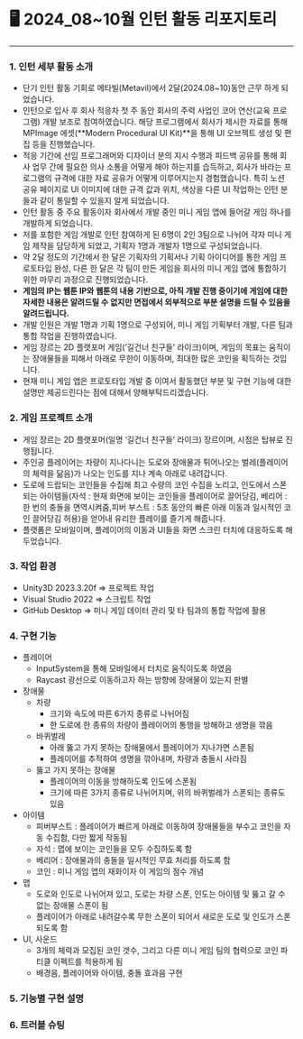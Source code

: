 # 🖥 2024_08~10월 인턴 활동 리포지토리

---

### 1. 인턴 세부 활동 소개

- 단기 인턴 활동 기회로 메타빌(Metavil)에서 2달(2024.08~10)동안 근무 하게 되었습니다.
- 인턴으로 입사 후 회사 적응차 첫 주 동안 회사의 주력 사업인 코어 연산(교육 프로그램) 개발 보조로 참여하였습니다. 해당 프로그램에서 회사가 제시한 자료를 통해 MPImage 에셋(**Modern Procedural UI Kit)**을 통해 UI 오브젝트 생성 및 편집 등을 진행했습니다.
- 적응 기간에 선임 프로그래머와 디자이너 분의 지시 수행과 피드백 공유를 통해 회사 업무 간에 필요한 의사 소통을 어떻게 해야 하는지를 습득하고, 회사가 바라는 프로그램의 규격에 대한 자료 공유가 어떻게 이루어지는지 경험했습니다. 특히 노션 공유 페이지로 UI 이미지에 대한 규격 값과 위치, 색상을 다른 UI 작업하는 인턴 분들과 같이 통일할 수 있을지 알게 되었습니다.
- 인턴 활동 중 주요 활동이자 회사에서 개발 중인 미니 게임 앱에 들어갈 게임 하나를 개발하게 되었습니다.
- 저를 포함한 게임 개발로 인턴 참여하게 된 6명이 2인 3팀으로 나뉘어 각자 미니 게임 제작을 담당하게 되었고, 기획자 1명과 개발자 1명으로 구성되었습니다.
- 약 2달 정도의 기간에서 한 달은 기획자의 기획서나 기획 아이디어를 통한 게임 프로토타입 완성, 다른 한 달은 각 팀이 만든 게임을 회사의 미니 게임 앱에 통합하기 위한 마무리 과정으로 진행되었습니다.
- **게임의 IP는 웹툰 IP와 웹툰의 내용 기반으로, 아직 개발 진행 중이기에 게임에 대한 자세한 내용은 알려드릴 수 없지만 면접에서 외부적으로 부분 설명을 드릴 수 있음을 알려드립니다.**
- 개발 인원은 개발 1명과 기획 1명으로 구성되어, 미니 게임 기획부터 개발, 다른 팀과 통합 작업을 진행하였습니다.
- 게임 장르는 2D 플랫포머 게임(’길건너 친구들’ 라이크)이며, 게임의 목표는 움직이는 장애물들을 피해서 아래로 무한이 이동하며, 최대한 많은 코인을 획득하는 것입니다.
- 현재 미니 게임 앱은 프로토타입 개발 중 이여서 활동했던 부분 및 구현 기능에 대한 설명만 제공드린다는 점에 대해서 양해부탁드리겠습니다.

### 2. 게임 프로젝트 소개

- 게임 장르는 2D 플랫포머(일명 ‘길건너 친구들’ 라이크) 장르이며, 시점은 탑뷰로 진행됩니다.
- 주인공 플레이어는 차량이 지나다니는 도로와 장애물과 튀어나오는 벌레(플레이어의 체력을 닮음)가 나오는 인도를 지나 계속 아래로 내려갑니다.
- 도로에 드랍되는 코인들을 수집해 최고 수량의 코인 수집을 노리고, 인도에서 스폰되는 아이템들(자석 : 현재 화면에 보이는 코인들을 플레이어로 끌어당김, 베리어 : 한 번의 충돌을 면역시켜줌,피버 부스트 : 5초 동안의 빠른 아래 이동과 일시적인 코인 끌어당김 허용)을 얻어내 유리한 플레이를 즐기게 해줍니다.
- 플랫폼은 모바일이며, 플레이어의 이동과 UI들을 화면 스크린 터치에 대응하도록 해두었습니다.

### 3. 작업 환경

- Unity3D 2023.3.20f ⇒ 프로젝트 작업
- Visual Studio 2022 ⇒ 스크립트 작업
- GitHub Desktop ⇒ 미니 게임 데이터 관리 및 타 팀과의 통합 작업에 활용

### 4. 구현 기능

- 플레이어
    - InputSystem을 통해 모바일에서 터치로 움직이도록 하였음
    - Raycast 광선으로 이동하고자 하는 방향에 장애물이 있는지 판별
- 장애물
    - 차량
        - 크기와 속도에 따른 6가지 종류로 나뉘어짐
        - 한 도로에 한 종류의 차량이 플레이어의 통행을 방해하고 생명을 깎음
    - 바퀴벌레
        - 아래 뚫고 가지 못하는 장애물에서 플레이어가 지나가면 스폰됨
        - 플레이어를 추적하여 생명을 깎아내며, 차량과 충돌시 사라짐
    - 뚫고 가지 못하는 장애물
        - 플레이어의 이동을 방해하도록 인도에 스폰됨
        - 크기에 따른 3가지 종류로 나뉘어지며,  위의 바퀴벌레가 스폰되는 종류도 있음
- 아이템
    - 피버부스트 : 플레이어가 빠르게 아래로 이동하여 장애물들을 부수고 코인을 자동 수집함, 다만 짧게 작동됨
    - 자석 : 맵에 보이는 코인들을 모두 수집하도록 함
    - 베리어 : 장애물과의 충돌을 일시적인 무효 처리를 하도록 함
    - 코인 : 미니 게임 앱의 재화이자 이 게임의 점수 개념
- 맵
    - 도로와 인도로 나뉘어져 있고, 도로는 차량 스폰, 인도는 아이템 및 뚫고 갈 수 없는 장애물 스폰이 됨
    - 플레이어가 아래로 내려갈수록 무한 스폰이 되어서 새로운 도로 및 인도가 스폰 되도록 함
- UI, 사운드
    - 3개의 체력과 모집된 코인 갯수, 그리고 다른 미니 게임 팀의 협력으로 코인 파티클 이펙트를 적용하게 됨
    - 배경음, 플레이어와 아이템, 충돌 효과음 구현

### 5. 기능별 구현 설명

### 6. 트러블 슈팅